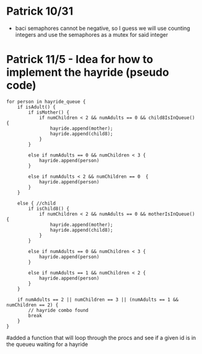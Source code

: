 # Patrick 10/31
- baci semaphores cannot be negative, so I guess we will use counting integers and use the semaphores as a mutex for said integer


# Patrick 11/5 - Idea for how to implement the hayride (pseudo code)
```
for person in hayride_queue {
    if isAdult() {
        if isMother() {
            if numChildren < 2 && numAdults == 0 && child8IsInQueue() {
                hayride.append(mother);
                hayride.append(child8);
            }
        }

        else if numAdults == 0 && numChildren < 3 {
            hayride.append(person)
        }
        
        else if numAdults < 2 && numChildren == 0  {
            hayride.append(person)
        }
    }

    else { //child
        if isChild8() {
            if numChildren < 2 && numAdults == 0 && motherIsInQueue() {
                hayride.append(mother);
                hayride.append(child8);
            }
        }

        else if numAdults == 0 && numChildren < 3 {
            hayride.append(person)
        }

        else if numAdults == 1 && numChildren < 2 {
            hayride.append(person)
        }
    }

    if numAdults == 2 || numChildren == 3 || (numAdults == 1 && numChildren == 2) {
        // hayride combo found
        break
    }
}
```


#added a function that will loop through the procs and see if a given id is in the queueu waiting for a hayride

